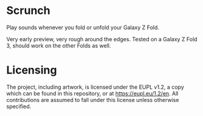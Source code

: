 # Scrunch
Play sounds whenever you fold or unfold your Galaxy Z Fold.

Very early preview, very rough around the edges. Tested on a Galaxy Z Fold 3, should work on the other Folds as well.

# Licensing
The project, including artwork, is licensed under the EUPL v1.2, a copy which can be found in this repository, or at https://eupl.eu/1.2/en. All contributions are assumed to fall under this license unless otherwise specified.
